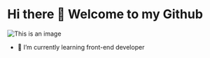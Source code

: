 # Hi there 👋 Welcome to my Github

![This is an image](https://www.google.com/url?sa=i&url=https%3A%2F%2Fwww.lifestyleasia.com%2Fbk%2Fculture%2Fentertainment%2F10-most-popular-gifs-in-2021%2F&psig=AOvVaw0qBAenZlmaMdD77rTqT6JB&ust=1653536246378000&source=images&cd=vfe&ved=0CAwQjRxqFwoTCKiCgNfc-fcCFQAAAAAdAAAAABAD)

- 🌱 I’m currently learning front-end developer 
<!--
**TanatornZ/TanatornZ** is a ✨ _special_ ✨ repository because its `README.md` (this file) appears on your GitHub profile.

Here are some ideas to get you started:

- 🔭 I’m currently working on ...
- 🌱 I’m currently learning ...
- 👯 I’m looking to collaborate on ...
- 🤔 I’m looking for help with ...
- 💬 Ask me about ...
- 📫 How to reach me: ...
- 😄 Pronouns: ...
- ⚡ Fun fact: ...
-->
